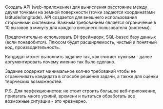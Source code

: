 Создать API (web-приложение) для вычисления расстояние между двумя точками на земной поверхности (точки задаются координатами latitude/longitude).
API создается для внешнего использования сторонними системами.
Важным требованием является ограничение в 10 вызовов в минуту для каждого внешнего пользователя (системы).

Предпочтительно использовать DI-фреймворк, SQL-based базу данных (если понадобится).
Плюсом будет расширяемость, чистый и понятный код, производительность.

Кандидат может выполнить задание так, как считает нужным - далее аргументировать почему именно так было сделано.

Задание содержит минимальное кол-во требований чтобы не ограничивать кандидата в способе решения задачи, 
а также для оценки творческих возможностей.

P.S. Для перфекционистов: не стоит строить большое веб-приложение, прилагать много усилий, времени 
и пытаться обработать все возможные ситуации - это чрезмерно.
